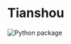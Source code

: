 # Tianshou

![Python package](https://github.com/Trinkle23897/tianshou/workflows/Python%20package/badge.svg)

